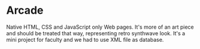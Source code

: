 # Arcade

Native HTML, CSS and JavaScript only Web pages. 
It's more of an art piece and should be treated that way, representing retro synthwave look.
It's a mini project for faculty and we had to use XML file as database.
